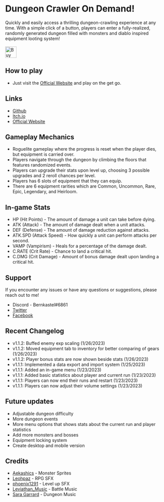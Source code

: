# Dungeon Crawler On Demand!

Quickly and easily access a thrilling dungeon-crawling experience at any time. With a simple click of a button, players can enter a fully-realized, randomly generated dungeon filled with monsters and diablo inspired equipment looting system!
<br><br><a href='https://ko-fi.com/W7W4I2XU6' target='_blank'><img height='36' style='border:0px;height:36px;' src='https://storage.ko-fi.com/cdn/kofi3.png?v=3' border='0' alt='Buy Me a Coffee at ko-fi.com' /></a>

## How to play

- Just visit the [Official Website](https://dungeoncrawler-od.netlify.app/) and play on the get go.

## Links

- [Github](https://github.com/redpangilinan/dungeon-crawler-rpg-od)
- [Itch.io](https://repulzor.itch.io/dungeon-crawler-od)
- [Official Website](https://dungeoncrawler-od.netlify.app)

## Gameplay Mechanics

- Roguelite gameplay where the progress is reset when the player dies, but equipment is carried over.
- Players navigate through the dungeon by climbing the floors that features randomized events.
- Players can upgrade their stats upon level up, choosing 3 possible upgrades and 2 reroll chances per level.
- Players has 6 slots of equipment that they can equip.
- There are 6 equipment rarities which are Common, Uncommon, Rare, Epic, Legendary, and Heirloom.

## In-game Stats

- HP (Hit Points) - The amount of damage a unit can take before dying.
- ATK (Attack) - The amount of damage dealt when a unit attacks.
- DEF (Defense) - The amount of damage reduction against attacks.
- ATK.SPD (Attack Speed) - How quickly a unit can perform attacks per second.
- VAMP (Vampirism) - Heals for a percentage of the damage dealt.
- C.RATE (Crit Rate) - Chance to land a critical hit.
- C.DMG (Crit Damage) - Amount of bonus damage dealt upon landing a critical hit.

## Support

If you encounter any issues or have any questions or suggestions, please reach out to me!

- Discord - Bernkastel#6861
- [Twitter](https://twitter.com/_rdev7)
- [Facebook](https://www.facebook.com/redpangilinan715)

## Recent Changelog

- v1.1.2: Buffed enemy exp scaling (1/26/2023)
- v1.1.2: Moved equipment tab to inventory for better comparing of gears (1/26/2023)
- v1.1.2: Player bonus stats are now shown beside stats (1/26/2023)
- v1.1.1: Implemented a data export and import system (1/25/2023)
- v1.1.1: Added an in-game menu (1/23/2023)
- v1.1.1: Added basic statistics about player and current run (1/23/2023)
- v1.1.1: Players can now end their runs and restart (1/23/2023)
- v1.1.1: Players can now adjust their volume settings (1/23/2023)

## Future updates

- Adjustable dungeon difficulty
- More dungeon events
- More menu options that shows stats about the current run and player statistics
- Add more monsters and bosses
- Equipment locking system
- Create desktop and mobile version

## Credits

- [Aekashics](https://aekashics.itch.io/) - Monster Sprites
- [Leohpaz](https://leohpaz.itch.io/) - RPG SFX
- [phoenix1291](https://phoenix1291.itch.io/sound-effects-pack-2) - Level up SFX
- [Leviathan_Music](https://soundcloud.com/leviathan254) - Battle Music
- [Sara Garrard](https://sonatina.itch.io/letsadventure) - Dungeon Music
